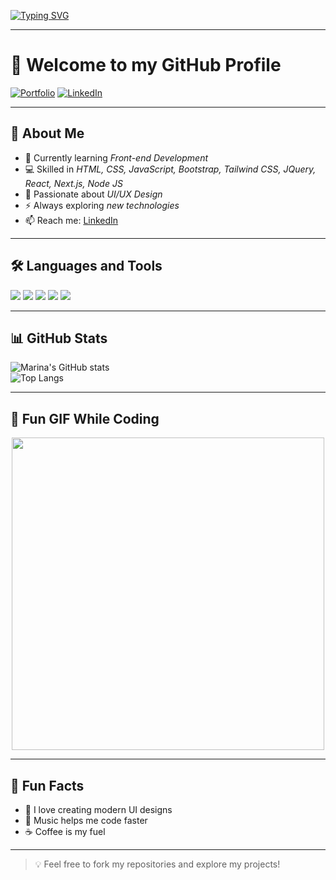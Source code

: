 [![Typing SVG](https://readme-typing-svg.herokuapp.com?size=30&duration=4000&color=F70D6A&center=true&vCenter=true&width=800&lines=Hey+there!+I'm+Marina+Tarek;Front-end+Web+Developer;UI%2FUX+Design+Enthusiast;Always+learning+new+things)](https://git.io/typing-svg)

---

# 👋 Welcome to my GitHub Profile  

[![Portfolio](https://img.shields.io/badge/Portfolio-Visit-green?logo=google-chrome)](https://your-portfolio-link.com)
[![LinkedIn](https://img.shields.io/badge/LinkedIn-Profile-blue?logo=linkedin)](https://www.linkedin.com/in/marina-tarek-83a5a7320/)


---

## 🚀 About Me  
- 🌱 Currently learning *Front-end Development*  
- 💻 Skilled in *HTML, CSS, JavaScript, Bootstrap, Tailwind CSS, JQuery, React, Next.js, Node JS*  
- 🎨 Passionate about *UI/UX Design*  
- ⚡ Always exploring *new technologies*  
- 📫 Reach me: [LinkedIn](https://www.linkedin.com/in/marina-tarek-83a5a7320/)  

---

## 🛠 Languages and Tools  
<p align="left">
<img src="https://img.shields.io/badge/HTML5-E34F26?style=for-the-badge&logo=html5&logoColor=white" />
<img src="https://img.shields.io/badge/CSS3-1572B6?style=for-the-badge&logo=css3&logoColor=white" />
<img src="https://img.shields.io/badge/JavaScript-ES6-F7DF1E?style=for-the-badge&logo=javascript&logoColor=black" />
<img src="https://img.shields.io/badge/Git-F05032?style=for-the-badge&logo=git&logoColor=white" />
<img src="https://img.shields.io/badge/VS%20Code-007ACC?style=for-the-badge&logo=visualstudiocode&logoColor=white" />
</p>

---

## 📊 GitHub Stats  
![Marina's GitHub stats](https://github-readme-stats.vercel.app/api?username=Marina-tarek&show_icons=true&theme=radical)  
![Top Langs](https://github-readme-stats.vercel.app/api/top-langs/?username=Marina-tarek&layout=compact&theme=radical)

---

## 🎯 Fun GIF While Coding  
<p align="center">
<img src="https://media.giphy.com/media/qgQUggAC3Pfv687qPC/giphy.gif" width="500" />
</p>

---

## 📌 Fun Facts  
- 🎯 I love creating modern UI designs  
- 🎵 Music helps me code faster  
- ☕ Coffee is my fuel  

---

> 💡 Feel free to fork my repositories and explore my projects!
